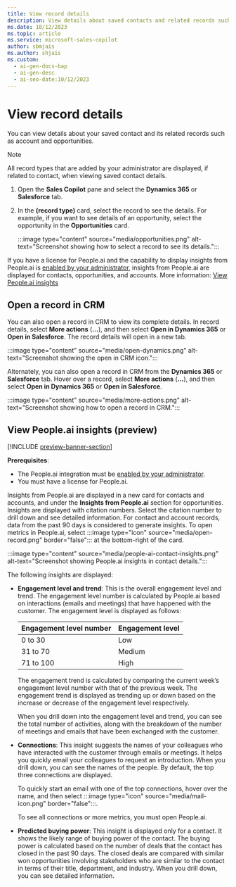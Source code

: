 ```yaml
---
title: View record details
description: View details about saved contacts and related records such as accounts and opportunities in CRM.
ms.date: 10/12/2023
ms.topic: article
ms.service: microsoft-sales-copilot
author: sbmjais
ms.author: shjais
ms.custom:
  - ai-gen-docs-bap
  - ai-gen-desc
  - ai-seo-date:10/12/2023
---
```


# View record details

You can view details about your saved contact and its related records such as account and opportunities.

> [!NOTE]
> All record types that are added by your administrator are displayed, if related to contact, when viewing saved contact details.

1. Open the **Sales Copilot** pane and select the **Dynamics 365** or **Salesforce** tab.

1. In the **(record type)** card, select the record to see the details. For example, if you want to see details of an opportunity, select the opportunity in the **Opportunities** card.

   :::image type="content" source="media/opportunities.png" alt-text="Screenshot showing how to select a record to see its details.":::

If you have a license for People.ai and the capability to display insights from People.ai is [enabled by your administrator](use-extensions.md#integrate-with-peopleai), insights from People.ai are displayed for contacts, opportunities, and accounts. More information: [View People.ai insights](#view-peopleai-insights-preview)

## Open a record in CRM

You can also open a record in CRM to view its complete details. In record details, select **More actions** (**...**), and then select **Open in Dynamics 365** or **Open in Salesforce**. The record details will open in a new tab.

:::image type="content" source="media/open-dynamics.png" alt-text="Screenshot showing the open in CRM icon.":::

Alternately, you can also open a record in CRM from the **Dynamics 365** or **Salesforce** tab. Hover over a record, select **More actions** (**...**), and then select **Open in Dynamics 365** or **Open in Salesforce**.

:::image type="content" source="media/more-actions.png" alt-text="Screenshot showing how to open a record in CRM.":::

## View People.ai insights (preview)

[!INCLUDE [preview-banner-section](includes/preview-banner-section.md)]

**Prerequisites**: 

- The People.ai integration must be [enabled by your administrator](use-extensions.md#integrate-with-peopleai). 
- You must have a license for People.ai.

Insights from People.ai are displayed in a new card for contacts and accounts, and under the **Insights from People.ai** section for opportunities. Insights are displayed with citation numbers. Select the citation number to drill down and see detailed information. For contact and account records, data from the past 90 days is considered to generate insights. To open metrics in People.ai, select :::image type="icon" source="media/open-record.png" border="false"::: at the bottom-right of the card.

:::image type="content" source="media/people-ai-contact-insights.png" alt-text="Screenshot showing People.ai insights in contact details.":::

The following insights are displayed:

- **Engagement level and trend**: This is the overall engagement level and trend. The engagement level number is calculated by People.ai based on interactions (emails and meetings) that have happened with the customer. The engagement level is displayed as follows:
   
    |Engagement level number  |Engagement level  |
    |---------|---------|
    |0 to 30     | Low        |
    |31 to 70     | Medium        |
    |71 to 100     | High        |
    
    The engagement trend is calculated by comparing the current week’s engagement level number with that of the previous week. The engagement trend is displayed as trending up or down based on the increase or decrease of the engagement level respectively. 

    When you drill down into the engagement level and trend, you can see the total number of activities, along with the breakdown of the number of meetings and emails that have been exchanged with the customer.

- **Connections**: This insight suggests the names of your colleagues who have interacted with the customer through emails or meetings. It helps you quickly email your colleagues to request an introduction. When you drill down, you can see the names of the people. By default, the top three connections are displayed. 

    To quickly start an email with one of the top connections, hover over the name, and then select :::image type="icon" source="media/mail-icon.png" border="false":::.

    To see all connections or more metrics, you must open People.ai.

- **Predicted buying power**: This insight is displayed only for a contact. It shows the likely range of buying power of the contact. The buying power is calculated based on the number of deals that the contact has closed in the past 90 days. The closed deals are compared with similar won opportunities involving stakeholders who are similar to the contact in terms of their title, department, and industry. When you drill down, you can see detailed information.